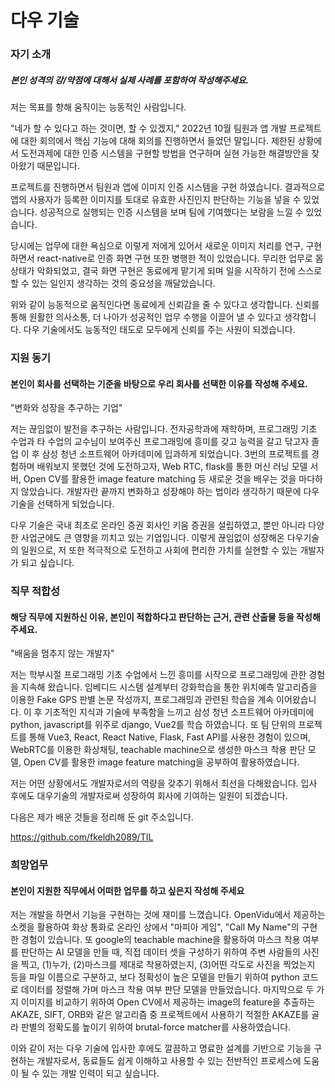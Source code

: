 # 다우 기술

### 자기 소개

##### 본인 성격의 강/약점에 대해서 실제 사례를 포함하여 작성해주세요.

저는 목표를 향해 움직이는 능동적인 사람입니다.

"네가 할 수 있다고 하는 것이면, 할 수 있겠지,"
2022년 10월 팀원과 앱 개발 프로젝트에 대한 회의에서 핵심 기능에 대해 회의를 진행하면서 들었던 말입니다. 제한된 상황에서 도전과제에 대한 인증 시스템을 구현할 방법을 연구하며 실현 가능한 해결방안을 찾아왔기 때문입니다.

프로젝트를 진행하면서 팀원과 앱에 이미지 인증 시스템을 구현 하였습니다. 결과적으로 앱의 사용자가 등록한 이미지를 토대로 유효한 사진인지 판단하는 기능을  넣을 수 있었습니다. 성공적으로 실행되는 인증 시스템을 보며 팀에 기여했다는 보람을 느낄 수 있었습니다.

 당시에는 업무에 대한 욕심으로 이렇게 저에게 있어서 새로운 이미지 처리를 연구, 구현하면서 react-native로 인증 화면 구현 또한 병행한 적이 있었습니다. 무리한 업무로 몸 상태가 악화되었고, 결국 화면 구현은 동료에게 맡기게 되며 일을 시작하기 전에 스스로 할 수 있는 일인지 생각하는 것의 중요성을 깨달았습니다.

위와 같이 능동적으로 움직인다면 동료에게 신뢰감을 줄 수 있다고 생각합니다. 신뢰를 통해 원활한 의사소통, 더 나아가 성공적인 업무 수행을 이끌어 낼 수 있다고 생각합니다. 다우 기술에서도 능동적인 태도로 모두에게 신뢰를 주는 사원이 되겠습니다.

### 지원 동기

#### 본인이 회사를 선택하는 기준을 바탕으로 우리 회사를 선택한 이유를 작성해 주세요.

"변화와 성장을 추구하는 기업"

 저는 끊임없이 발전을 추구하는 사람입니다. 전자공학과에 재학하며, 프로그래밍 기초 수업과 타 수업의 교수님이 보여주신 프로그래밍에 흥미를 갖고 능력을 갈고 닦고자 졸업 이 후 삼성 청년 소프트웨어 아카데미에 입과하게 되었습니다. 3번의 프로젝트를 경험하며 배워보지 못했던 것에 도전하고자, Web RTC, flask를 통한 머신 러닝 모델 서버, Open CV를 활용한 image feature matching 등 새로운 것을 배우는 것을 마다하지 않았습니다. 개발자란 끝까지 변화하고 성장해야 하는 법이라 생각하기 때문에 다우기술을 선택하게 되었습니다.

 다우 기술은 국내 최초로 온라인 증권 회사인 키움 증권을 설립하였고, 뿐만 아니라 다양한 사업군에도 큰 영향을 끼치고 있는 기업입니다. 이렇게 끊임없이 성장해온 다우기술의 일원으로, 저 또한 적극적으로 도전하고 사회에 편리한 가치를 실현할 수 있는 개발자가 되고 싶습니다.

### 직무 적합성

#### 해당 직무에 지원하신 이유, 본인이 적합하다고 판단하는 근거, 관련 산출물 등을 작성해 주세요.

"배움을 멈추지 않는 개발자"

 저는 학부시절 프로그래밍 기초 수업에서 느낀 흥미를 시작으로 프로그래밍에 관한 경험을 지속해 왔습니다. 임베디드 시스템 설계부터 강화학습을 통한 위치예측 알고리즘을 이용한 Fake GPS 판별 논문 작성까지, 프로그래밍과 관련된 학습을 계속 이어왔습니다. 이 후 기초적인 지식과 기술에 부족함을 느끼고 삼성 청년 소프트웨어 아카데미에 python, javascript를 위주로 django, Vue2를 학습 하였습니다. 또 팀 단위의 프로젝트를 통해 Vue3, React, React Native, Flask, Fast API를 사용한 경험이 있으며, WebRTC를 이용한 화상채팅, teachable machine으로 생성한 마스크 착용 판단 모델, Open CV를 활용한 image feature matching을 공부하여 활용하였습니다.

 저는 어떤 상황에서도 개발자로서의 역량을 갖추기 위해서 최선을 다해왔습니다. 입사 후에도 대우기술의 개발자로써 성장하여 회사에 기여하는 일원이 되겠습니다.

다음은 제가 배운 것들을 정리해 둔 git 주소입니다.

https://github.com/fkeldh2089/TIL

### 희망업무

#### 본인이 지원한 직무에서 어떠한 업무를 하고 싶은지 작성해 주세요



 저는 개발을 하면서 기능을 구현하는 것에 재미를 느꼈습니다. OpenVidu에서 제공하는 소켓을 활용하여 화상 통화로 온라인 상에서 "마피아 게임", "Call My Name"의 구현 한 경험이 있습니다. 또 google의 teachable machine을 활용하여 마스크 착용 여부를 판단하는 AI 모델을 만들 때, 직접 데이터 셋을 구성하기 위하여 주변 사람들의 사진을 찍고, (1)누가, (2)마스크를 제대로 착용하였는지, (3)어떤 각도로 사진을 찍었는지 등을 파일 이름으로 구분하고, 보다 정확성이 높은 모델을 만들기 위하여 python 코드로 데이터를 정렬해 가며 마스크 착용 여부 판단 모델을 만들었습니다. 마지막으로 두 가지 이미지를 비교하기 위하여 Open CV에서 제공하는 image의 feature을 추출하는 AKAZE, SIFT, ORB와 같은 알고리즘 중 프로젝트에서 사용하기 적절한 AKAZE를 골라 판별의 정확도를 높이기 위하여 brutal-force matcher를 사용하였습니다.

 이와 같이 저는 다우 기술에 입사한 후에도 깔끔하고 명료한 설계를 기반으로 기능을 구현하는 개발자로서, 동료들도 쉽게 이해하고 사용할 수 있는 전반적인 프로세스에 도움이 될 수 있는 개발 인력이 되고 싶습니다.